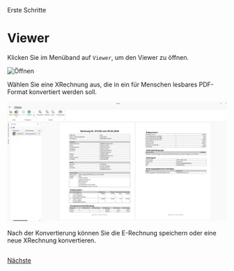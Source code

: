 Erste Schritte

# Viewer
 
Klicken Sie im Menüband auf `Viewer`, um den Viewer zu öffnen.
  
<img src="/docs/Öffnen.png" alt="Öffnen"/> 

Wählen Sie eine XRechnung aus, die in ein für Menschen lesbares PDF-Format konvertiert werden soll. 

<img src="/docs/Viewer.png" alt="Viewer"/> 

Nach der Konvertierung können Sie die E-Rechnung speichern oder eine neue XRechnung konvertieren.

##

[Nächste](./Einzelrechnung.md) 
